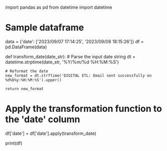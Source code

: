 import pandas as pd
from datetime import datetime

# Sample dataframe
data = {'date': ['2023/09/07 17:14:25', '2023/09/08 18:15:26']}
df = pd.DataFrame(data)

def transform_date(date_str):
    # Parse the input date string
    dt = datetime.strptime(date_str, '%Y/%m/%d %H:%M:%S')
    
    # Reformat the date
    new_format = dt.strftime('DIGITAL ETL: Email sent successfully on %d%b%y:%H:%M:%S').upper()
    
    return new_format

# Apply the transformation function to the 'date' column
df['date'] = df['date'].apply(transform_date)

print(df)
